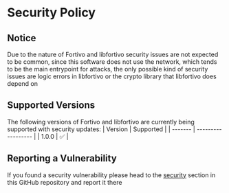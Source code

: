 # Security Policy
## Notice
Due to the nature of Fortivo and libfortivo security issues are not expected to be common, since this software does not use the network, which tends to be the main entrypoint for attacks, the only
possible kind of security issues are logic errors in libfortivo or the crypto library that libfortivo does depend on

## Supported Versions
The following versions of Fortivo and libfortivo are currently being supported with security updates:
| Version | Supported          |
| ------- | ------------------ |
| 1.0.0   | :white_check_mark: |

## Reporting a Vulnerability
If you found a security vulnerability please head to the [security](https://github.com/itsgerliz/fortivo/security) section in this GitHub repository and report it there
